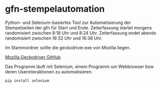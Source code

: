 # gfn-stempelautomation
Python- und Selenium-basiertes Tool zur Automatisierung der Stempelzeiten der gfn für Start und Ende.
Zeiterfassung startet morgens randomisiert zwischen 8:18 Uhr und 8:24 Uhr.
Zeiterfassung endet abends randomisiert zwischen 16:32 Uhr und 16:36 Uhr.

Im Stammordner sollte die geckodriver.exe von Mozilla liegen.

[Mozilla Geckodriver GitHub](https://github.com/mozilla/geckodriver/releases)

Das Programm läuft mit Selenium, einem Programm um Webbrowser bzw deren Userinteraktionen zu automatisieren.

`pip install selenium`